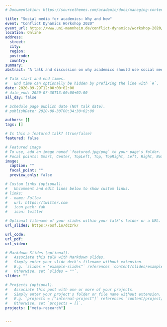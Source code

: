 ```yaml
---
# Documentation: https://sourcethemes.com/academic/docs/managing-content/

title: "Social media for academics: Why and how"
event: "Conflict Dynamics Workshop 2020"
event_url: https://www.uni-mannheim.de/conflict-dynamics/workshop-2020/
location: Online
address:
  street:
  city:
  region:
  postcode:
  country:
summary:
abstract: "A talk and discussion on why academics should use social media and how they can best use it to boost their careers."

# Talk start and end times.
#   End time can optionally be hidden by prefixing the line with `#`.
date: 2020-09-29T12:00:00+02:00
# date_end: 2020-07-30T13:00:00+02:00
all_day: false

# Schedule page publish date (NOT talk date).
# publishDate: 2020-08-30T00:34:30+02:00

authors: []
tags: []

# Is this a featured talk? (true/false)
featured: false

# Featured image
# To use, add an image named `featured.jpg/png` to your page's folder. 
# Focal points: Smart, Center, TopLeft, Top, TopRight, Left, Right, BottomLeft, Bottom, BottomRight.
image:
  caption: ""
  focal_point: ""
  preview_only: false

# Custom links (optional).
#   Uncomment and edit lines below to show custom links.
# links:
# - name: Follow
#   url: https://twitter.com
#   icon_pack: fab
#   icon: twitter

# Optional filename of your slides within your talk's folder or a URL.
url_slides: https://osf.io/dczrk/

url_code:
url_pdf:
url_video: 

# Markdown Slides (optional).
#   Associate this talk with Markdown slides.
#   Simply enter your slide deck's filename without extension.
#   E.g. `slides = "example-slides"` references `content/slides/example-slides.md`.
#   Otherwise, set `slides = ""`.
slides: ""

# Projects (optional).
#   Associate this post with one or more of your projects.
#   Simply enter your project's folder or file name without extension.
#   E.g. `projects = ["internal-project"]` references `content/project/deep-learning/index.md`.
#   Otherwise, set `projects = []`.
projects: ["meta-research"]


---
```

